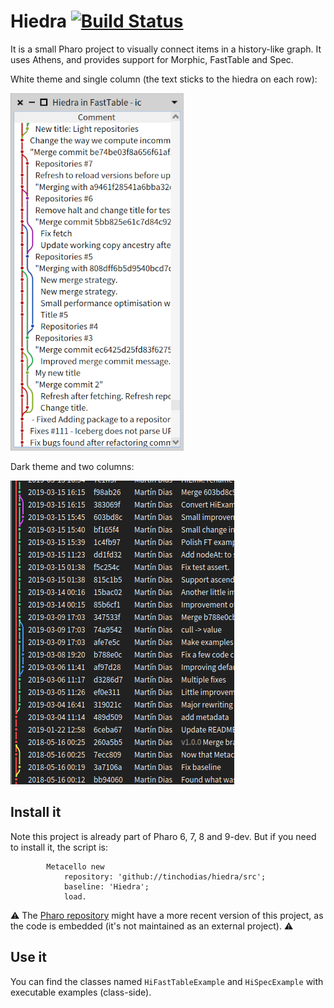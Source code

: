 # Hiedra [![Build Status](https://travis-ci.org/tinchodias/hiedra.png)](http://travis-ci.org/tinchodias/hiedra)

It is a small Pharo project to visually connect items in a history-like graph. It uses Athens, and provides support for Morphic, FastTable and Spec.

White theme and single column (the text sticks to the hiedra on each row):

![screenshotB](screenshotB.png)

Dark theme and two columns:

![screenshot](screenshot.png)

## Install it

Note this project is already part of Pharo 6, 7, 8 and 9-dev. But if you need to install it, the script is:

```Smalltalk
		Metacello new 
			repository: 'github://tinchodias/hiedra/src';
			baseline: 'Hiedra';
			load.
```

:warning:
The [Pharo repository](https://github.com/pharo-project/pharo) might have a more recent version of this project, as the code is embedded (it's not maintained as an external project).
:warning:


## Use it

You can find the classes named `HiFastTableExample` and `HiSpecExample` with executable examples (class-side).
